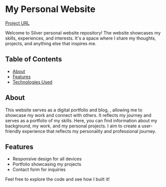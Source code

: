 # My Personal Website

[Project URL](https://siuchingovo.github.io/SilverL_Portfolio/)

Welcome to Silver personal website repository!
The website showcases my skills, experiences, and interests. It's a space where I share my thoughts, projects, and anything else that inspires me.

## Table of Contents

- [About](#about)
- [Features](#features)
- [Technologies Used](#technologies-used)

## About

This website serves as a digital portfolio and blog, , allowing me to showcase my work and connect with others. It reflects my journey and serves as a portfolio of my skills. Here, you can find information about my background, my work, and my personal projects. I aim to create a user-friendly experience that reflects my personality and professional journey. 

## Features

- Responsive design for all devices
- Portfolio showcasing my projects
- Contact form for inquiries


Feel free to explore the code and see how I built it!
  
